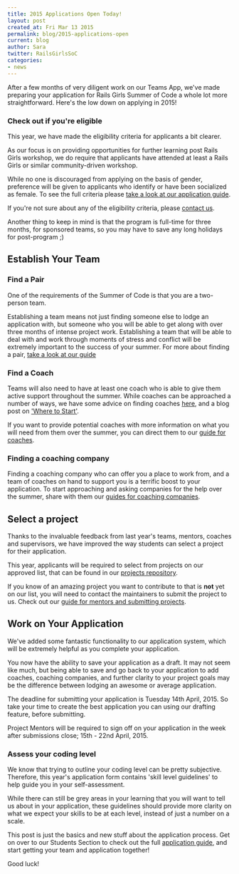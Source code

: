 ```yaml
---
title: 2015 Applications Open Today!
layout: post
created_at: Fri Mar 13 2015
permalink: blog/2015-applications-open
current: blog
author: Sara
twitter: RailsGirlsSoC
categories: 
- news
---
```


After a few months of very diligent work on our Teams App, we've made preparing your
application for Rails Girls Summer of Code a whole lot more straightforward. Here's the low down on applying in 2015!

### Check out if you're eligible
This year, we have made the eligibility criteria for applicants a bit clearer.

As our focus is on providing opportunities for further learning post Rails Girls workshop, we do require that applicants have attended at least a Rails Girls or similar
community-driven workshop.

While no one is discouraged from applying on the basis of gender, preference will be given to applicants who identify or have been socialized as female. To see the full criteria
please [take a look at our application guide](http://railsgirlssummerofcode.org/students/application/#eligibility).


If you're not sure about any of the eligibility criteria, please [contact us](http://railsgirlssummerofcode.org/about/).

Another thing to keep in mind is that the program is full-time for three months,
for sponsored teams, so you may have to save any long holidays for post-program ;)


## Establish Your Team

### Find a Pair
One of the requirements of the Summer of Code is that you are a two-person team.

Establishing a team means not just finding someone else to lodge an application
with, but someone who you will be able to get along with over three months of
intense project work. Establishing a team that will be able to deal with and work
through moments of stress and conflict will be extremely important to the success
of your summer. For more about finding a pair, [take a look at our guide](http://railsgirlssummerofcode.org/students/application/#pair)

### Find a Coach
Teams will also need to have at least one coach who is able to give them active support throughout the summer. While coaches can be approached a number of ways, we have some advice on finding coaches [here](http://railsgirlssummerofcode.org/students/application/#pair), and a blog post on ['Where to Start'](http://railsgirlssummerofcode.org/blog/where-to-start/).

If you want to provide potential coaches with more information on what you will
need from them over the summer, you can direct them to our [guide for coaches](http://railsgirlssummerofcode.org/guide/coaching/).

### Finding a coaching company
Finding a coaching company who can offer you a place to work from, and a team of
coaches on hand to support you is a terrific boost to your application. To start
approaching and asking companies for the help over the summer, share with them our
[guides for coaching companies](http://railsgirlssummerofcode.org/guide/coaching-company/).


## Select a project
Thanks to the invaluable feedback from last year's teams, mentors, coaches and
supervisors, we have improved the way students can select a project for their
application.

This year, applicants will be required to select from projects on our approved
list, that can be found in our [projects repository](https://github.com/rails-girls-summer-of-code/projects/issues).


If you know of an amazing project you want to contribute to that is **not** yet on our
list, you will need to contact the maintainers to submit the project to us. Check
out our
[guide for mentors and submitting projects](http://railsgirlssummerofcode.org/guide/projects/).


## Work on Your Application

We've added some fantastic functionality to our application system, which will be
extremely helpful as you complete your application.

You now have the ability to save your application as a draft. It may
not seem like much, but being able to save and go back to your application to add
coaches, coaching companies, and further clarity to your project goals may be the
difference between lodging an awesome or average application.

The deadline for submitting your application is Tuesday 14th April, 2015. So take your time to create the best application you can using our drafting feature, before submitting.

Project Mentors will be required to sign off on your application in the week after submissions close; 15th - 22nd April, 2015.

### Assess your coding level
We know that trying to outline your coding level can be pretty subjective. Therefore,
this year's application form contains 'skill level
guidelines' to help guide you in your self-assessment.

While there can still be grey areas in your learning that you will want to tell
us about in your application, these guidelines should provide more clarity
on what we expect your skills to be at each level, instead of just a number on a scale.

This post is just the basics and new stuff about the application process. Get
on over to our Students Section to check out the full
[application guide](http://railsgirlssummerofcode.org/students/application/), and
start getting your team and application together!

Good luck!
